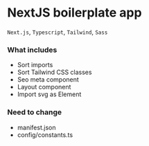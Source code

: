 # NextJS boilerplate app

`Next.js`, `Typescript`, `Tailwind`, `Sass`

### What includes

- Sort imports
- Sort Tailwind CSS classes
- Seo meta component
- Layout component
- Import svg as Element

### Need to change

- manifest.json
- config/constants.ts
